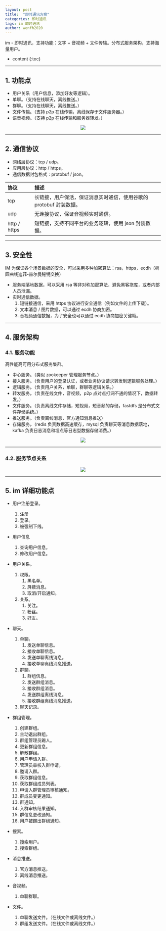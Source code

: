 ```yaml
---
layout: post
title:  "即时通讯方案"
categories: 即时通讯
tags: im 即时通讯
author: wenfh2020
---
```


im - 即时通讯，支持功能：文字 + 音视频 + 文件传输。分布式服务架构，支持海量用户。



* content
{:toc}




---

## 1. 功能点

* 用户关系（用户信息，添加好友等逻辑）。
* 单聊。（支持在线聊天，离线推送。）
* 群聊。（支持在线聊天，离线推送。）
* 文件传输。（支持 p2p 在线传输，离线保存于文件服务器。）
* 语音视频。（支持 p2p 在线传输和服务器转发。）

<div align=center><img src="/images/2021-07-08-17-52-18.png" data-action="zoom"/></div>

---

## 2. 通信协议

* 网络层协议：tcp / udp。
* 应用层协议：http / https。
* 通信数据封包格式：protobuf / json。

| 协议         | 描述                                                               |
| :----------- | :----------------------------------------------------------------- |
| tcp          | 长链接，用户保活，保证消息实时通信，使用谷歌的 protobuf 封装数据。 |
| udp          | 无连接协议，保证音视频实时通信。                                   |
| http / https | 短链接，支持不同平台的业务逻辑，使用 json 封装数据。               |

---

## 3. 安全性

IM 为保证各个场景数据的安全，可以采用多种加密算法：rsa，https，ecdh（椭圆曲线迪菲-赫尔曼秘钥交换）

* 服务端落地数据，可以采用 rsa 等非对称加密算法，避免黑客拖库，或者内部人员泄漏。
* 实时通信数据。
  1. 短链接通信，采用 https 协议进行安全通信（例如文件的上传下载）。
  2. 文本消息 / 图片数据，可以通过 ecdh 协商加密。
  3. 音视频通信数据，为了安全也可以通过 ecdh 协商加密关键帧。

---

## 4. 服务架构

### 4.1. 服务功能

高性能高可用分布式服务集群。

* 中心服务。（类似 zookeeper 管理服务节点。）
* 接入服务。（负责用户的登录认证，或者业务协议请求转发到逻辑服务处理。）
* 逻辑服务。（负责用户关系，单聊，群聊等逻辑关系。）
* 转发服务。（负责在线文件，音视频，p2p 点对点打洞不通的情况下，数据转发。）
* 文件服务。（负责离线文件存储，短视频，短音频的存储，fastdfs 是分布式文件存储系统。）
* 推送服务。（负责离线消息，官方通知消息推送）
* 存储服务。（redis 负责数据高速缓存，mysql 负责聊天等消息数据落地，kafka 负责日志消息和埋点等日志型数据存储消费。）

<div align=center><img src="/images/2021-07-08-17-21-32.png" data-action="zoom"/></div>

---

### 4.2. 服务节点关系

<div align=center><img src="/images/2021-07-08-15-30-14.png" data-action="zoom"/></div>

---

## 5. im 详细功能点

* 用户注册登录。
  1. 注册
  2. 登录。
  3. 被强制下线。

* 用户信息
  1. 查询用户信息。
  2. 修改用户信息。

* 用户关系。
  1. 权限。
     1. 黑名单。
     2. 屏蔽消息。
     3. 取消/开启通知。
  2. 关系。
     1. 关注。
     2. 粉丝。
     3. 好友。

* 聊天。
  1. 单聊。
     1. 发送单聊信息。
     2. 接收单聊信息。
     3. 发送单聊离线消息。
     4. 接收单聊离线消息推送。
  2. 群聊。
     1. 群组信息。
     2. 发送群组消息。
     3. 接收群组消息。
     4. 发送群组离线消息。
     5. 接收群组离线消息推送。
  3. 聊天记录。

* 群组管理。
  1. 创建群组。
  2. 主动退出群组。
  3. 群组管理员踢人。
  4. 更新群组信息。
  5. 解散群组。
  6. 用户申请入群。
  7. 管理员审核入群申请。
  8. 邀请入群。
  9. 获取群组信息。
  10. 获取群组成员列表。
  11. 申请入群管理员审核通知。
  12. 群成员变更通知。
  13. 群通知。
  14. 入群审核结果通知。
  15. 群信息更改通知。
  16. 用户被踢出群组通知。

* 搜索。
  1. 搜索用户。
  2. 搜索群组。

* 消息推送。
  1. 官方消息推送。
  2. 离线消息推送。

* 音视频。
  1. 单聊群聊。

* 文件。
  1. 单聊发送文件。（在线文件或离线文件。）
  2. 群组发送文件。（在线文件或离线文件。）
